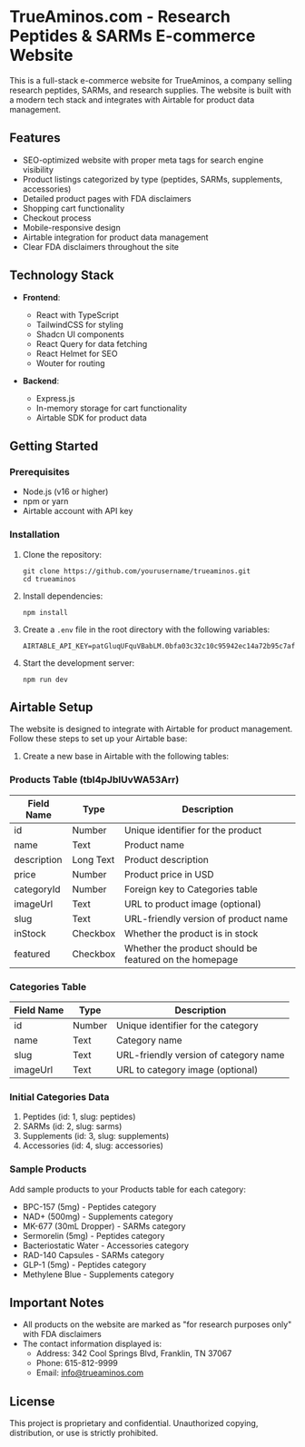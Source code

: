 # TrueAminos.com - Research Peptides & SARMs E-commerce Website

This is a full-stack e-commerce website for TrueAminos, a company selling research peptides, SARMs, and research supplies. The website is built with a modern tech stack and integrates with Airtable for product data management.

## Features

- SEO-optimized website with proper meta tags for search engine visibility
- Product listings categorized by type (peptides, SARMs, supplements, accessories)
- Detailed product pages with FDA disclaimers
- Shopping cart functionality
- Checkout process
- Mobile-responsive design
- Airtable integration for product data management
- Clear FDA disclaimers throughout the site

## Technology Stack

- **Frontend**:
  - React with TypeScript
  - TailwindCSS for styling
  - Shadcn UI components
  - React Query for data fetching
  - React Helmet for SEO
  - Wouter for routing

- **Backend**:
  - Express.js
  - In-memory storage for cart functionality
  - Airtable SDK for product data

## Getting Started

### Prerequisites

- Node.js (v16 or higher)
- npm or yarn
- Airtable account with API key

### Installation

1. Clone the repository:
   ```
   git clone https://github.com/yourusername/trueaminos.git
   cd trueaminos
   ```

2. Install dependencies:
   ```
   npm install
   ```

3. Create a `.env` file in the root directory with the following variables:
   ```
   AIRTABLE_API_KEY=patGluqUFquVBabLM.0bfa03c32c10c95942ec14a72b95c7afa9a4910a5ca4c648b22308fa0b86217d
   ```

4. Start the development server:
   ```
   npm run dev
   ```

## Airtable Setup

The website is designed to integrate with Airtable for product management. Follow these steps to set up your Airtable base:

1. Create a new base in Airtable with the following tables:

### Products Table (tbl4pJbIUvWA53Arr)

| Field Name | Type | Description |
|------------|------|-------------|
| id | Number | Unique identifier for the product |
| name | Text | Product name |
| description | Long Text | Product description |
| price | Number | Product price in USD |
| categoryId | Number | Foreign key to Categories table |
| imageUrl | Text | URL to product image (optional) |
| slug | Text | URL-friendly version of product name |
| inStock | Checkbox | Whether the product is in stock |
| featured | Checkbox | Whether the product should be featured on the homepage |

### Categories Table

| Field Name | Type | Description |
|------------|------|-------------|
| id | Number | Unique identifier for the category |
| name | Text | Category name |
| slug | Text | URL-friendly version of category name |
| imageUrl | Text | URL to category image (optional) |

### Initial Categories Data

1. Peptides (id: 1, slug: peptides)
2. SARMs (id: 2, slug: sarms)
3. Supplements (id: 3, slug: supplements)
4. Accessories (id: 4, slug: accessories)

### Sample Products

Add sample products to your Products table for each category:

- BPC-157 (5mg) - Peptides category
- NAD+ (500mg) - Supplements category
- MK-677 (30mL Dropper) - SARMs category
- Sermorelin (5mg) - Peptides category
- Bacteriostatic Water - Accessories category
- RAD-140 Capsules - SARMs category
- GLP-1 (5mg) - Peptides category
- Methylene Blue - Supplements category

## Important Notes

- All products on the website are marked as "for research purposes only" with FDA disclaimers
- The contact information displayed is:
  - Address: 342 Cool Springs Blvd, Franklin, TN 37067
  - Phone: 615-812-9999
  - Email: info@trueaminos.com

## License

This project is proprietary and confidential. Unauthorized copying, distribution, or use is strictly prohibited.
